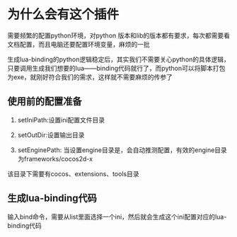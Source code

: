 # 为什么会有这个插件

需要频繁的配置python环境，对python 版本和lib的版本都有要求，每次都需要看文档配置，而且电脑还要配置环境变量，麻烦的一批


生成lua-binding的python逻辑稳定后，其实我们不需要关心python的具体逻辑，只要调用生成我们想要的lua——binding代码就行了，而python可以将脚本打包为exe，就刚好符合我们的需求，这样就不需要麻烦的传参了


## 使用前的配置准备

1. setIniPath:设置ini配置文件目录

2. setOutDir:设置输出目录
3. setEnginePath: 当设置engine目录是，会自动推测配置，有效的engine目录为frameworks/cocos2d-x

该目录下需要有cocos、extensions、tools目录

## 生成lua-binding代码
输入bind命令，需要从list里面选择一个ini，然后就会生成这个ini配置对应的lua-binding代码


